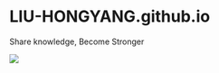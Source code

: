 # LIU-HONGYANG.github.io
Share knowledge, Become Stronger 


![](https://tva1.sinaimg.cn/large/00831rSTgy1gdd3genggbj31jq0u0qfs.jpg)

